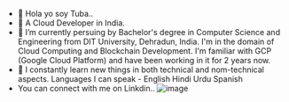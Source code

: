 - 👋 Hola yo soy Tuba..
- 👀 A Cloud Developer in India.
- 🌱 I’m currently persuing by Bachelor's degree in Computer Science and Engineering from DIT University, Dehradun, India.
  I'm in the domain of Cloud Computing and Blockchain Development.
  I'm familiar with GCP (Google Cloud Platform) and have been working in it for 2 years now.
- 💞️ I constantly learn new things in both technical and nom-technical aspects.
  Languages I can speak -
      English
      Hindi
      Urdu
      Spanish
-  You can connect with me on Linkdin..
  ![image](https://www.linkedin.com/in/tuba-amir-rana-73b756220)
